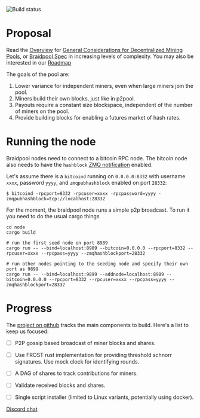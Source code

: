 
![Build status](https://github.com/wholooks/braidpool/actions/workflows/rust-node.yml/badge.svg)

# Proposal

Read the
[Overview](https://github.com/braidpool/braidpool/blob/master/docs/overview.md)
for [General Considerations for Decentralized Mining Pools](https://github.com/braidpool/braidpool/blob/master/docs/general_considerations.md), or [Braidpool Spec](https://github.com/braidpool/braidpool/blob/master/docs/braidpool_spec.md) in increasing levels of complexity. You may also be interested in our [Roadmap](https://github.com/braidpool/braidpool/blob/master/docs/roadmap.md)

The goals of the pool are:

1. Lower variance for independent miners, even when large miners join the pool.
2. Miners build their own blocks, just like in p2pool.
3. Payouts require a constant size blockspace, independent of the number of
   miners on the pool.
4. Provide building blocks for enabling a futures market of hash rates.

# Running the node

Braidpool nodes need to connect to a bitcoin RPC node. The bitcoin node also needs to have the `hashblock` [ZMQ notification](https://github.com/bitcoin/bitcoin/blob/master/doc/zmq.md) enabled.

Let's assume there is a `bitcoind` running on `0.0.0.0:8332` with username `xxxx`, password `yyyy`, and `zmqpubhashblock` enabled on port `28332`:
```
$ bitcoind -rpcport=8332 -rpcuser=xxxx -rpcpassword=yyyy -zmqpubhashblock=tcp://localhost:28332
```

For the moment, the braidpool node runs a simple p2p broadcast. To run it you need to do
the usual cargo things

```
cd node
cargo build

# run the first seed node on port 8989
cargo run -- --bind=localhost:8989 --bitcoin=0.0.0.0 --rpcport=8332 --rpcuser=xxxx --rpcpass=yyyy --zmqhashblockport=28332

# run other nodes pointing to the seeding node and specify their own port as 9899
cargo run -- --bind=localhost:9899 --addnode=localhost:8989 --bitcoin=0.0.0.0 --rpcport=8332 --rpcuser=xxxx --rpcpass=yyyy --zmqhashblockport=28332
```

# Progress

The [project on github](https://github.com/wholooks/braidpool/projects/1)
tracks the main components to build. Here's a list to keep us focused:

- [ ] P2P gossip based broadcast of miner blocks and shares.
- [ ] Use FROST rust implementation for providing threshold schnorr
      signatures. Use mock clock for identifying rounds.
- [ ] A DAG of shares to track contributions for miners.
- [ ] Validate received blocks and shares.
- [ ] Single script installer (limited to Linux variants, potentially using
      docker).


[Discord chat](https://discord.gg/pZYUDwkpPv)

